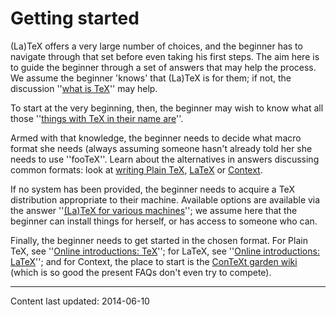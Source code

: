 # Getting started

(La)TeX offers a very large number of choices, and the beginner has
to navigate through that set before even taking his first steps.  The
aim here is to guide the beginner through a set of answers that may
help the process.  We assume the beginner 'knows' that (La)TeX is
for them; if not, the discussion ''[what is TeX](./FAQ-whatTeX.html)''
may help.

To start at the very beginning, then, the beginner may wish to know
what all those 
''[things with TeX in their name are](./FAQ-texthings.html)''.

Armed with that knowledge, the beginner needs to decide what macro
format she needs (always assuming someone hasn't already told her she
needs to use ''fooTeX''.  Learn about the alternatives in answers
discussing common formats: look at 
[writing Plain TeX](./FAQ-plaintex.html),
[LaTeX](./FAQ-latex.html) or
[Context](./FAQ-context.html).

If no system has been provided, the beginner needs to acquire a TeX
distribution appropriate to their machine.  Available options are
available via the answer 
''[(La)TeX for various machines](./FAQ-TeXsystems.html)''; we assume
here that the beginner can install things for herself, or has access
to someone who can.

Finally, the beginner needs to get started in the chosen format.  For
Plain TeX, see ''[Online introductions: TeX](./FAQ-man-tex.html)'';
for LaTeX, see 
''[Online introductions: LaTeX](./FAQ-man-latex.html)''; and for
Context, the place to start is the 
[ConTeXt garden wiki](http://wiki.contextgarden.net/Main_Page)
(which is so good the present FAQs don't even try to compete).


----

Content last updated: 2014-06-10
